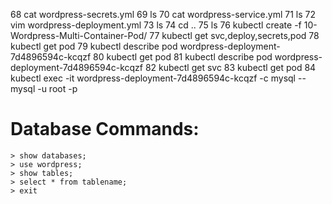    68  cat wordpress-secrets.yml
   69  ls
   70  cat wordpress-service.yml
   71  ls
   72  vim wordpress-deployment.yml
   73  ls
   74  cd ..
   75  ls
   76  kubectl create -f 10-Wordpress-Multi-Container-Pod/
   77  kubectl get svc,deploy,secrets,pod
   78  kubectl get pod
   79  kubectl describe pod wordpress-deployment-7d4896594c-kcqzf
   80  kubectl get pod
   81  kubectl describe pod wordpress-deployment-7d4896594c-kcqzf
   82  kubectl get svc
   83  kubectl get pod
   84  kubectl exec -it wordpress-deployment-7d4896594c-kcqzf -c mysql -- mysql -u root -p
  
# Database Commands: 
```
> show databases; 
> use wordpress; 
> show tables; 
> select * from tablename; 
> exit

``` 
